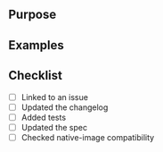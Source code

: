 ## Purpose

## Examples

## Checklist
- [ ] Linked to an issue
- [ ] Updated the changelog
- [ ] Added tests
- [ ] Updated the spec
- [ ] Checked native-image compatibility
